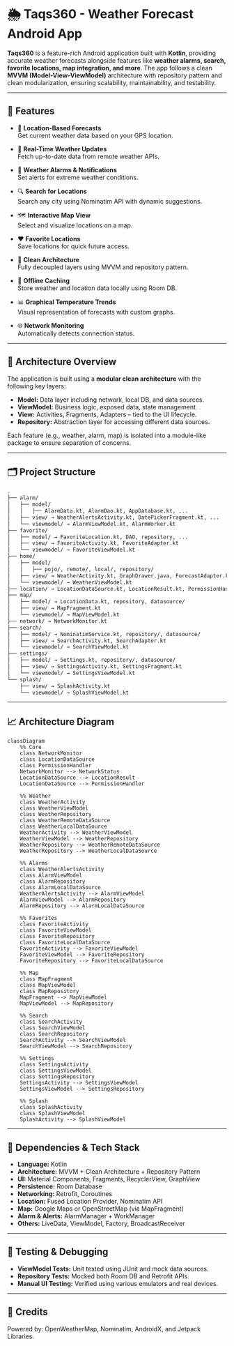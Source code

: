 
# 🌦️ Taqs360 - Weather Forecast Android App

**Taqs360** is a feature-rich Android application built with **Kotlin**, providing accurate weather forecasts alongside features like **weather alarms, search, favorite locations, map integration, and more**. The app follows a clean **MVVM (Model-View-ViewModel)** architecture with repository pattern and clean modularization, ensuring scalability, maintainability, and testability.

---

## 🚀 Features

- 📍 **Location-Based Forecasts**  
  Get current weather data based on your GPS location.

- 📡 **Real-Time Weather Updates**  
  Fetch up-to-date data from remote weather APIs.

- 📅 **Weather Alarms & Notifications**  
  Set alerts for extreme weather conditions.

- 🔍 **Search for Locations**  
  Search any city using Nominatim API with dynamic suggestions.

- 🗺️ **Interactive Map View**  
  Select and visualize locations on a map.

- ❤️ **Favorite Locations**  
  Save locations for quick future access.

- 🧠 **Clean Architecture**  
  Fully decoupled layers using MVVM and repository pattern.

- 💾 **Offline Caching**  
  Store weather and location data locally using Room DB.

- 📊 **Graphical Temperature Trends**  
  Visual representation of forecasts with custom graphs.

- 🌐 **Network Monitoring**  
  Automatically detects connection status.

---

## 🧠 Architecture Overview

The application is built using a **modular clean architecture** with the following key layers:

- **Model:** Data layer including network, local DB, and data sources.
- **ViewModel:** Business logic, exposed data, state management.
- **View:** Activities, Fragments, Adapters – tied to the UI lifecycle.
- **Repository:** Abstraction layer for accessing different data sources.

Each feature (e.g., weather, alarm, map) is isolated into a module-like package to ensure separation of concerns.

---

## 🗂️ Project Structure

```bash
.
├── alarm/
│   ├── model/
│   │   ├── AlarmData.kt, AlarmDao.kt, AppDatabase.kt, ...
│   ├── view/ → WeatherAlertsActivity.kt, DatePickerFragment.kt, ...
│   └── viewmodel/ → AlarmViewModel.kt, AlarmWorker.kt
├── favorite/
│   ├── model/ → FavoriteLocation.kt, DAO, repository, ...
│   ├── view/ → FavoriteActivity.kt, FavoriteAdapter.kt
│   └── viewmodel/ → FavoriteViewModel.kt
├── home/
│   ├── model/
│   │   ├── pojo/, remote/, local/, repository/
│   ├── view/ → WeatherActivity.kt, GraphDrawer.java, ForecastAdapter.kt
│   └── viewmodel/ → WeatherViewModel.kt
├── location/ → LocationDataSource.kt, LocationResult.kt, PermissionHandler.kt
├── map/
│   ├── model/ → LocationData.kt, repository, datasource/
│   ├── view/ → MapFragment.kt
│   └── viewmodel/ → MapViewModel.kt
├── network/ → NetworkMonitor.kt
├── search/
│   ├── model/ → NominatimService.kt, repository/, datasource/
│   ├── view/ → SearchActivity.kt, SearchAdapter.kt
│   └── viewmodel/ → SearchViewModel.kt
├── settings/
│   ├── model/ → Settings.kt, repository/, datasource/
│   ├── view/ → SettingsActivity.kt, SettingsFragment.kt
│   └── viewmodel/ → SettingsViewModel.kt
└── splash/
    ├── view/ → SplashActivity.kt
    └── viewmodel/ → SplashViewModel.kt
```

---

## 📈 Architecture Diagram

```mermaid
classDiagram
    %% Core
    class NetworkMonitor
    class LocationDataSource
    class PermissionHandler
    NetworkMonitor --> NetworkStatus
    LocationDataSource --> LocationResult
    LocationDataSource --> PermissionHandler

    %% Weather
    class WeatherActivity
    class WeatherViewModel
    class WeatherRepository
    class WeatherRemoteDataSource
    class WeatherLocalDataSource
    WeatherActivity --> WeatherViewModel
    WeatherViewModel --> WeatherRepository
    WeatherRepository --> WeatherRemoteDataSource
    WeatherRepository --> WeatherLocalDataSource

    %% Alarms
    class WeatherAlertsActivity
    class AlarmViewModel
    class AlarmRepository
    class AlarmLocalDataSource
    WeatherAlertsActivity --> AlarmViewModel
    AlarmViewModel --> AlarmRepository
    AlarmRepository --> AlarmLocalDataSource

    %% Favorites
    class FavoriteActivity
    class FavoriteViewModel
    class FavoriteRepository
    class FavoriteLocalDataSource
    FavoriteActivity --> FavoriteViewModel
    FavoriteViewModel --> FavoriteRepository
    FavoriteRepository --> FavoriteLocalDataSource

    %% Map
    class MapFragment
    class MapViewModel
    class MapRepository
    MapFragment --> MapViewModel
    MapViewModel --> MapRepository

    %% Search
    class SearchActivity
    class SearchViewModel
    class SearchRepository
    SearchActivity --> SearchViewModel
    SearchViewModel --> SearchRepository

    %% Settings
    class SettingsActivity
    class SettingsViewModel
    class SettingsRepository
    SettingsActivity --> SettingsViewModel
    SettingsViewModel --> SettingsRepository

    %% Splash
    class SplashActivity
    class SplashViewModel
    SplashActivity --> SplashViewModel
```

---

## 🔄 Dependencies & Tech Stack

- **Language:** Kotlin  
- **Architecture:** MVVM + Clean Architecture + Repository Pattern  
- **UI:** Material Components, Fragments, RecyclerView, GraphView  
- **Persistence:** Room Database  
- **Networking:** Retrofit, Coroutines  
- **Location:** Fused Location Provider, Nominatim API  
- **Map:** Google Maps or OpenStreetMap (via MapFragment)  
- **Alarm & Alerts:** AlarmManager + WorkManager  
- **Others:** LiveData, ViewModel, Factory, BroadcastReceiver  

---

## 🧪 Testing & Debugging

- **ViewModel Tests:** Unit tested using JUnit and mock data sources.  
- **Repository Tests:** Mocked both Room DB and Retrofit APIs.  
- **Manual UI Testing:** Verified using various emulators and real devices.


---


## 🙌 Credits
Powered by: OpenWeatherMap, Nominatim, AndroidX, and Jetpack Libraries.